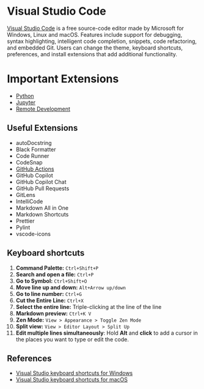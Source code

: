 # Visual Studio Code

[Visual Studio Code](https://code.visualstudio.com) is a free source-code editor made by Microsoft for Windows, Linux and macOS. Features include support for debugging, syntax highlighting, intelligent code completion, snippets, code refactoring, and embedded Git. Users can change the theme, keyboard shortcuts, preferences, and install extensions that add additional functionality.

# Important Extensions

- [Python](https://marketplace.visualstudio.com/items?itemName=ms-python.python)
- [Jupyter](https://marketplace.visualstudio.com/items?itemName=ms-toolsai.jupyter)
- [Remote Development](https://marketplace.visualstudio.com/items?itemName=ms-vscode-remote.vscode-remote-extensionpack)

## Useful Extensions

- autoDocstring
- Black Formatter
- Code Runner
- CodeSnap
- [GitHub Actions](https://marketplace.visualstudio.com/items?itemName=GitHub.vscode-github-actions)
- GitHub Copilot
- GitHub Copilot Chat
- GitHub Pull Requests
- GitLens
- IntelliCode
- Markdown All in One
- Markdown Shortcuts
- Prettier
- Pylint
- vscode-icons

## Keyboard shortcuts

1. **Command Palette:** `Ctrl+Shift+P`
2. **Search and open a file:** `Ctrl+P`
3. **Go to Symbol:** `Ctrl+Shift+O`
4. **Move line up and down:** `Alt+Arrow up/down`
5. **Go to line number:** `Ctrl+G`
6. **Cut the Entire Line:** `Ctrl+X`
7. **Select the entire line:** Triple-clicking at the line of the line
8. **Markdown preview:** `Ctrl+K V`
9. **Zen Mode:** `View > Appearance > Toggle Zen Mode`
10. **Split view:** `View > Editor Layout > Split Up`
11. **Edit multiple lines simultaneously**: Hold **Alt** and **click** to add a cursor in the places you want to type or edit the code.

## References

- [Visual Studio keyboard shortcuts for Windows](https://code.visualstudio.com/shortcuts/keyboard-shortcuts-windows.pdf)
- [Visual Studio keyboard shortcuts for macOS](https://code.visualstudio.com/shortcuts/keyboard-shortcuts-macos.pdf)
